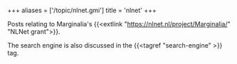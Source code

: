 +++
aliases = ['/topic/nlnet.gmi']
title = 'nlnet'
+++

Posts relating to Marginalia's {{<extlink "https://nlnet.nl/project/Marginalia/" "NLNet grant">}}. 

The search engine is also discussed in the {{<tagref "search-engine" >}} tag. 